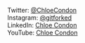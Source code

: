 Twitter: [@ChloeCondon](https://twitter.com/ChloeCondon)
<br>
Instagram: [@gitforked](https://www.instagram.com/gitforked/)
<br>
LinkedIn: [Chloe Condon](https://www.linkedin.com/in/chloecondon/)
<br>
YouTube: [Chloe Condon](https://www.youtube.com/channel/UChWn8UyK3PNfMLYOCzrH6sQ)
